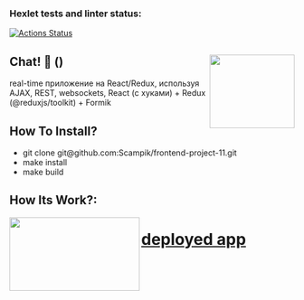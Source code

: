 ### Hexlet tests and linter status:
[![Actions Status](https://github.com/Scampik/frontend-project-12/workflows/hexlet-check/badge.svg)](https://github.com/Scampik/frontend-project-12/actions)


Chat! 🚀 () <img align="right" src="" alt="" style="width:150px;height:130px;">
---

real-time приложение на React/Redux, используя AJAX, REST, websockets, React (с хуками) + Redux (@reduxjs/toolkit) + Formik

How To Install? 
---
<ul>
<li>git clone git@github.com:Scampik/frontend-project-11.git</li>
<li>make install</li>
<li>make build</li>
</ul>

How Its Work?:
------------------------------------------------------
<img align="left" src="" alt="" style="width:230px;height:130px;">

# <a href="https://frontend-project-12-production-7b2d.up.railway.app" size="20" target=_blank> deployed app</a>

